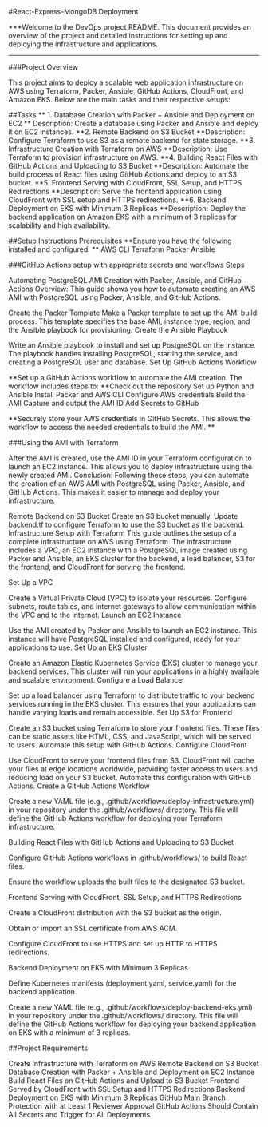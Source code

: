 #React-Express-MongoDB Deployment


***Welcome to the DevOps project README. This document provides an overview of the project and detailed instructions for setting up and deploying the infrastructure and applications.
***

###Project Overview

This project aims to deploy a scalable web application infrastructure on AWS using Terraform, Packer, Ansible, GitHub Actions, CloudFront, and Amazon EKS. Below are the main tasks and their respective setups:

##Tasks
** 1. Database Creation with Packer + Ansible and Deployment on EC2 **
Description: Create a database using Packer and Ansible and deploy it on EC2 instances.
**2. Remote Backend on S3 Bucket
**Description: Configure Terraform to use S3 as a remote backend for state storage.
**3. Infrastructure Creation with Terraform on AWS
**Description: Use Terraform to provision infrastructure on AWS.
**4. Building React Files with GitHub Actions and Uploading to S3 Bucket
**Description: Automate the build process of React files using GitHub Actions and deploy to an S3 bucket.
**5. Frontend Serving with CloudFront, SSL Setup, and HTTPS Redirections
**Description: Serve the frontend application using CloudFront with SSL setup and HTTPS redirections.
**6. Backend Deployment on EKS with Minimum 3 Replicas
**Description: Deploy the backend application on Amazon EKS with a minimum of 3 replicas for scalability and high availability.

##Setup Instructions
Prerequisites
**Ensure you have the following installed and configured:
**
AWS CLI
Terraform
Packer
Ansible

###GitHub Actions setup with appropriate secrets and workflows
Steps

Automating PostgreSQL AMI Creation with Packer, Ansible, and GitHub Actions
Overview: This guide shows you how to automate creating an AWS AMI with PostgreSQL using Packer, Ansible, and GitHub Actions.

Create the Packer Template
Make a Packer template to set up the AMI build process. This template specifies the base AMI, instance type, region, and the Ansible playbook for provisioning.
Create the Ansible Playbook

Write an Ansible playbook to install and set up PostgreSQL on the instance. The playbook handles installing PostgreSQL, starting the service, and creating a PostgreSQL user and database.
Set Up GitHub Actions Workflow

**Set up a GitHub Actions workflow to automate the AMI creation. The workflow includes steps to:
**Check out the repository
Set up Python and Ansible
Install Packer and AWS CLI
Configure AWS credentials
Build the AMI
Capture and output the AMI ID
Add Secrets to GitHub

**Securely store your AWS credentials in GitHub Secrets. This allows the workflow to access the needed credentials to build the AMI.
**

###Using the AMI with Terraform

After the AMI is created, use the AMI ID in your Terraform configuration to launch an EC2 instance. This allows you to deploy infrastructure using the newly created AMI.
Conclusion: Following these steps, you can automate the creation of an AWS AMI with PostgreSQL using Packer, Ansible, and GitHub Actions. This makes it easier to manage and deploy your infrastructure.

Remote Backend on S3 Bucket
Create an S3 bucket manually.
Update backend.tf to configure Terraform to use the S3 bucket as the backend.
Infrastructure Setup with Terraform
This guide outlines the setup of a complete infrastructure on AWS using Terraform. The infrastructure includes a VPC, an EC2 instance with a PostgreSQL image created using Packer and Ansible, an EKS cluster for the backend, a load balancer, S3 for the frontend, and CloudFront for serving the frontend.

Set Up a VPC

Create a Virtual Private Cloud (VPC) to isolate your resources. Configure subnets, route tables, and internet gateways to allow communication within the VPC and to the internet.
Launch an EC2 Instance

Use the AMI created by Packer and Ansible to launch an EC2 instance. This instance will have PostgreSQL installed and configured, ready for your applications to use.
Set Up an EKS Cluster

Create an Amazon Elastic Kubernetes Service (EKS) cluster to manage your backend services. This cluster will run your applications in a highly available and scalable environment.
Configure a Load Balancer

Set up a load balancer using Terraform to distribute traffic to your backend services running in the EKS cluster. This ensures that your applications can handle varying loads and remain accessible.
Set Up S3 for Frontend

Create an S3 bucket using Terraform to store your frontend files. These files can be static assets like HTML, CSS, and JavaScript, which will be served to users. Automate this setup with GitHub Actions.
Configure CloudFront

Use CloudFront to serve your frontend files from S3. CloudFront will cache your files at edge locations worldwide, providing faster access to users and reducing load on your S3 bucket. Automate this configuration with GitHub Actions.
Create a GitHub Actions Workflow

Create a new YAML file (e.g., .github/workflows/deploy-infrastructure.yml) in your repository under the .github/workflows/ directory. This file will define the GitHub Actions workflow for deploying your Terraform infrastructure.

Building React Files with GitHub Actions and Uploading to S3 Bucket

Configure GitHub Actions workflows in .github/workflows/ to build React files.

Ensure the workflow uploads the built files to the designated S3 bucket.

Frontend Serving with CloudFront, SSL Setup, and HTTPS Redirections

Create a CloudFront distribution with the S3 bucket as the origin.

Obtain or import an SSL certificate from AWS ACM.

Configure CloudFront to use HTTPS and set up HTTP to HTTPS redirections.

Backend Deployment on EKS with Minimum 3 Replicas

Define Kubernetes manifests (deployment.yaml, service.yaml) for the backend application.

Create a new YAML file (e.g., .github/workflows/deploy-backend-eks.yml) in your repository under the .github/workflows/ directory. This file will define the GitHub Actions workflow for deploying your backend application on EKS with a minimum of 3 replicas.

##Project Requirements

Create Infrastructure with Terraform on AWS
Remote Backend on S3 Bucket
Database Creation with Packer + Ansible and Deployment on EC2 Instance
Build React Files on GitHub Actions and Upload to S3 Bucket
Frontend Served by CloudFront with SSL Setup and HTTPS Redirections
Backend Deployment on EKS with Minimum 3 Replicas
GitHub Main Branch Protection with at Least 1 Reviewer Approval
GitHub Actions Should Contain All Secrets and Trigger for All Deployments
